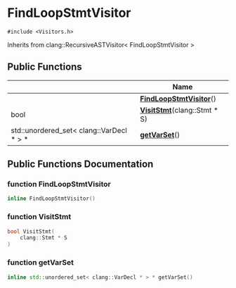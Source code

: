 # FindLoopStmtVisitor






`#include <Visitors.h>`

Inherits from clang::RecursiveASTVisitor< FindLoopStmtVisitor >

## Public Functions

|                | Name           |
| -------------- | -------------- |
| | **[FindLoopStmtVisitor](Classes/classFindLoopStmtVisitor.md#function-findloopstmtvisitor)**() |
| bool | **[VisitStmt](Classes/classFindLoopStmtVisitor.md#function-visitstmt)**(clang::Stmt * S) |
| std::unordered_set< clang::VarDecl * > * | **[getVarSet](Classes/classFindLoopStmtVisitor.md#function-getvarset)**() |

## Public Functions Documentation

### function FindLoopStmtVisitor

```cpp
inline FindLoopStmtVisitor()
```


### function VisitStmt

```cpp
bool VisitStmt(
    clang::Stmt * S
)
```


### function getVarSet

```cpp
inline std::unordered_set< clang::VarDecl * > * getVarSet()
```


